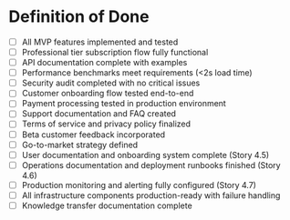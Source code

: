 # Definition of Done

- [ ] All MVP features implemented and tested
- [ ] Professional tier subscription flow fully functional
- [ ] API documentation complete with examples
- [ ] Performance benchmarks meet requirements (<2s load time)
- [ ] Security audit completed with no critical issues
- [ ] Customer onboarding flow tested end-to-end
- [ ] Payment processing tested in production environment
- [ ] Support documentation and FAQ created
- [ ] Terms of service and privacy policy finalized
- [ ] Beta customer feedback incorporated
- [ ] Go-to-market strategy defined
- [ ] User documentation and onboarding system complete (Story 4.5)
- [ ] Operations documentation and deployment runbooks finished (Story 4.6)
- [ ] Production monitoring and alerting fully configured (Story 4.7)
- [ ] All infrastructure components production-ready with failure handling
- [ ] Knowledge transfer documentation complete
